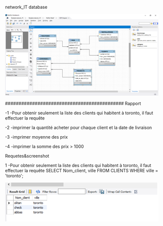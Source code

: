 
network_IT database

![](images/BD.png)




############################################
Rapport

-1 -Pour obtenir seulement la liste des clients qui habitent à toronto, il faut effectuer la requête 

-2 -imprimer la quantité acheter pour chaque client et la date de livraison

-3 -imprimer moyenne des prix

-4 -imprimer la somme des prix > 1000


Requetes&screenshot

1 -Pour obtenir seulement la liste des clients qui habitent à toronto, il faut effectuer la requête 
   SELECT Nom_client, ville FROM CLIENTS WHERE ville = 'toronto';
   
![](images/r1.png)
